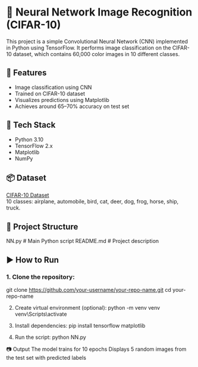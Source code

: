 # 🧠 Neural Network Image Recognition (CIFAR-10)

This project is a simple Convolutional Neural Network (CNN) implemented in Python using TensorFlow. It performs image classification on the CIFAR-10 dataset, which contains 60,000 color images in 10 different classes.

## 🚀 Features

- Image classification using CNN
- Trained on CIFAR-10 dataset
- Visualizes predictions using Matplotlib
- Achieves around 65–70% accuracy on test set

## 🧰 Tech Stack

- Python 3.10
- TensorFlow 2.x
- Matplotlib
- NumPy

## 📦 Dataset

[CIFAR-10 Dataset](https://www.cs.toronto.edu/~kriz/cifar.html)  
10 classes: airplane, automobile, bird, cat, deer, dog, frog, horse, ship, truck.

## 📁 Project Structure

NN.py # Main Python script
README.md # Project description


## ▶️ How to Run

### 1. Clone the repository:
git clone https://github.com/your-username/your-repo-name.git
cd your-repo-name

2. Create virtual environment (optional):
python -m venv venv
venv\Scripts\activate

3. Install dependencies:
pip install tensorflow matplotlib

5. Run the script:
python NN.py

📷 Output
The model trains for 10 epochs
Displays 5 random images from the test set with predicted labels
